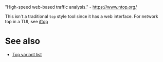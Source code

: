 "High-speed web-based traffic analysis." - <https://www.ntop.org/>

This isn't a traditional `top` style tool since it has a web interface. For network top in a TUI, see [iftop](iftop)

# See also

- [Top variant list](top-variant-list)
